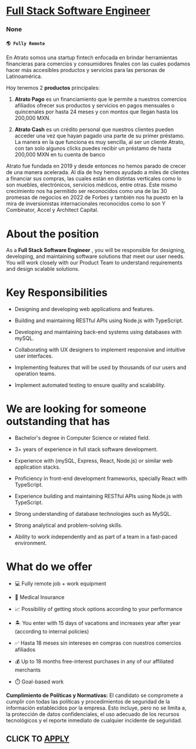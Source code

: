# [Full Stack Software Engineer](https://www.remotewlb.com/apply/full-stack-software-engineer-134789)  
### None  
#### `🌎 Fully Remote`  

En Atrato somos una startup fintech enfocada en brindar herramientas financieras para comercios y consumidores finales con las cuales podamos hacer más accesibles productos y servicios para las personas de Latinoamérica.

Hoy tenemos 2 **productos** principales:

  1.  **Atrato Pago** es un financiamiento que le permite a nuestros comercios afiliados ofrecer sus productos y servicios en pagos mensuales o quincenales por hasta 24 meses y con montos que llegan hasta los 200,000 MXN.

  2.  **Atrato Cash** es un crédito personal que nuestros clientes pueden acceder una vez que hayan pagado una parte de su primer préstamo. La manera en la que funciona es muy sencilla, al ser un cliente Atrato, con tan solo algunos clicks puedes recibir un préstamo de hasta 200,000 MXN en tu cuenta de banco

Atrato fue fundada en 2019 y desde entonces no hemos parado de crecer de una manera acelerada. Al día de hoy hemos ayudado a miles de clientes a financiar sus compras, las cuales están en distintas verticales como lo son muebles, electrónicos, servicios médicos, entre otras. Este mismo crecimiento nos ha permitido ser reconocidos como una de las 30 promesas de negocios en 2022 de Forbes y también nos ha puesto en la mira de inversionistas internacionales reconocidos como lo son Y Combinator, Accel y Architect Capital.

# About the position

As a **Full Stack Software Engineer** , you will be responsible for designing, developing, and maintaining software solutions that meet our user needs. You will work closely with our Product Team to understand requirements and design scalable solutions.

# Key Responsibilities

  * Designing and developing web applications and features.

  * Building and maintaining RESTful APIs using Node.js with TypeScript.

  * Developing and maintaining back-end systems using databases with mySQL.

  * Collaborating with UX designers to implement responsive and intuitive user interfaces.

  * Implementing features that will be used by thousands of our users and operation teams.

  * Implement automated testing to ensure quality and scalability.

# We are looking for someone outstanding that has

  * Bachelor's degree in Computer Science or related field.

  * 3+ years of experience in full stack software development.

  * Experience with (mySQL, Express, React, Node.js) or similar web application stacks.

  * Proficiency in front-end development frameworks, specially React with TypeScript.

  * Experience building and maintaining RESTful APIs using Node.js with TypeScript.

  * Strong understanding of database technologies such as MySQL.

  * Strong analytical and problem-solving skills.

  * Ability to work independently and as part of a team in a fast-paced environment.

# What do we offer

  * 💻 Fully remote job + work equipment

  * 🏥 Medical Insurance

  * 📈 Possibility of getting stock options according to your performance

  * 🏝 You enter with 15 days of vacations and increases year after year (according to internal policies)

  * ✅ Hasta 18 meses sin intereses en compras con nuestros comercios afiliados

  * 💰 Up to 18 months free-interest purchases in any of our affiliated merchants

  * ⏱️ Goal-based work

 **Cumplimiento de Políticas y Normativas:** El candidato se compromete a cumplir con todas las políticas y procedimientos de seguridad de la información establecidos por la empresa. Esto incluye, pero no se limita a, la protección de datos confidenciales, el uso adecuado de los recursos tecnológicos y el reporte inmediato de cualquier incidente de seguridad.

  
## CLICK TO [APPLY](https://www.remotewlb.com/apply/full-stack-software-engineer-134789)

